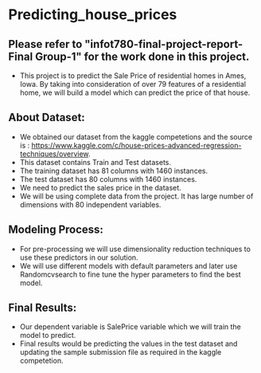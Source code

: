 # Predicting_house_prices
## Please refer to "infot780-final-project-report-Final Group-1" for the work done in this project.
* This project is to predict the Sale Price of residential homes in Ames, Iowa. By taking into consideration of over 79 features of a residential home, we will build a model which can predict the price of that house.


## About Dataset:

* We obtained our dataset from the kaggle competetions and the source is : https://www.kaggle.com/c/house-prices-advanced-regression-techniques/overview.
* This dataset contains Train and Test datasets.
* The training dataset has 81 columns with 1460 instances.
* The test dataset has 80 columns with 1460 instances.
* We need to predict the sales price in the dataset.
* We will be using complete data from the project. It has large number of dimensions with 80 independent variables.


## Modeling Process:

* For pre-processing we will use dimensionality reduction techniques to use these predictors in our solution.
* We will use different models with default parameters and later use Randomcvsearch to fine tune the hyper parameters to find the best model.

## Final Results:

* Our dependent variable is SalePrice variable which we will train the model to predict.
* Final results would be predicting the values in the test dataset and updating the sample submission file as required in the kaggle competetion.

